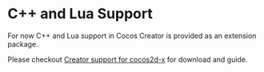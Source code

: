 # C++ and Lua Support

For now C++ and Lua support in Cocos Creator is provided as an extension package.

Please checkout [Creator support for cocos2d-x](https://github.com/cocos2d/creator_to_cocos2dx) for download and guide.